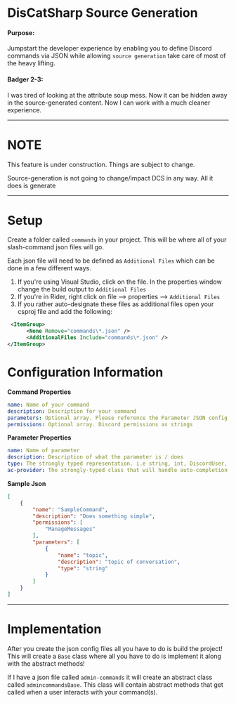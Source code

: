 # DisCatSharp Source Generation
#### Purpose:
Jumpstart the developer experience by enabling you to define Discord commands
via JSON while allowing `source generation` take care of most of the heavy lifting.

#### Badger 2-3:
I was tired of looking at the attribute soup mess. Now it can be hidden away
in the source-generated content. Now I can work with a much cleaner experience.

----
# NOTE

This feature is under construction. Things are subject to change.

Source-generation is not going to change/impact DCS in any way. All it does is generate

----

# Setup
Create a folder called `commands` in your project. This will be where all of your
slash-command json files will go.

Each json file will need to be defined as `Additional Files` which can be done
in a few different ways.

1. If you're using Visual Studio, click on the file. In the properties window change the build output to `Additional Files`
2. If you're in Rider, right click on file --> properties --> `Additional Files`
3. If you rather auto-designate these files as additional files open your csproj file and add the following:
```xml
 <ItemGroup>
      <None Remove="commands\*.json" />
      <AdditionalFiles Include="commands\*.json" />
</ItemGroup>
```

# Configuration Information
**Command Properties**
```yaml
name: Name of your command
description: Description for your command
parameters: Optional array. Please reference the Parameter JSON config for more info
permissions: Optional array. Discord permissions as strings
```

**Parameter Properties**
```yaml
name: Name of parameter
description: Description of what the parameter is / does
type: The strongly typed representation. i.e string, int, DiscordUser, etc.
ac-provider: The strongly-typed class that will handle auto-completion
```

**Sample Json**
```json
[
	{
		"name": "SampleCommand",
		"description": "Does something simple",
		"permissions": [
			"ManageMessages"
		],
		"parameters": [
			{
				"name": "topic",
				"description": "topic of conversation",
				"type": "string"
			}
		]
	}
]
```

----

# Implementation
After you create the json config files all you have to do is build the project! This will create a `Base` class where all you have to do is implement it along with the abstract
methods!

If I have a json file called `admin-commands` it will create an abstract class called `admincommandsBase`. This class will contain abstract methods that get called when a user interacts
with your command(s).
